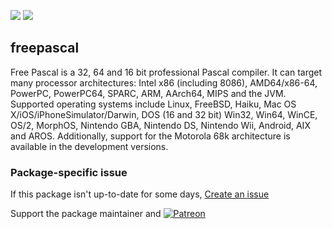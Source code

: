 [![](https://img.shields.io/chocolatey/v/freepascal?color=green&label=freepascal)](https://chocolatey.org/packages/freepascal) [![](https://img.shields.io/chocolatey/dt/freepascal)](https://chocolatey.org/packages/freepascal)

## freepascal
Free Pascal is a 32, 64 and 16 bit professional Pascal compiler. 
It can target many processor architectures: Intel x86 (including 8086), AMD64/x86-64, PowerPC, PowerPC64, SPARC, ARM, AArch64, MIPS and the JVM. Supported operating systems include Linux, FreeBSD, Haiku, Mac OS X/iOS/iPhoneSimulator/Darwin, DOS (16 and 32 bit)
Win32, Win64, WinCE, OS/2, MorphOS, Nintendo GBA, Nintendo DS, Nintendo Wii, Android, AIX and AROS. Additionally, support for the Motorola 68k architecture is available in the development versions.

### Package-specific issue
If this package isn't up-to-date for some days, [Create an issue](https://github.com/tunisiano187/Chocolatey-packages/issues/new/choose)

Support the package maintainer and [![Patreon](https://cdn.jsdelivr.net/gh/tunisiano187/Chocolatey-packages@d15c4e19c709e7148588d4523ffc6dd3cd3c7e5e/icons/patreon.png)](https://www.patreon.com/tunisiano)
